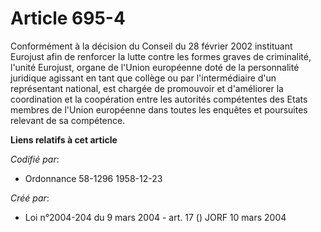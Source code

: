 # Article 695-4

Conformément à la décision du Conseil du 28 février 2002 instituant Eurojust afin de renforcer la lutte contre les formes
graves de criminalité, l'unité Eurojust, organe de l'Union européenne doté de la personnalité juridique agissant en tant que
collège ou par l'intermédiaire d'un représentant national, est chargée de promouvoir et d'améliorer la coordination et la
coopération entre les autorités compétentes des Etats membres de l'Union européenne dans toutes les enquêtes et poursuites
relevant de sa compétence.

**Liens relatifs à cet article**

_Codifié par_:

  - Ordonnance 58-1296 1958-12-23

_Créé par_:

  - Loi n°2004-204 du 9 mars 2004 - art. 17 () JORF 10 mars 2004
